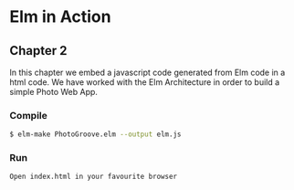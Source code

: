 # Elm in Action
## Chapter 2
In this chapter we embed a javascript code generated from Elm code in a html code.
We have worked with the Elm Architecture in order to build a simple Photo Web App.

### Compile
```bash
$ elm-make PhotoGroove.elm --output elm.js
```

### Run
`Open index.html in your favourite browser`
